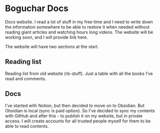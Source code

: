 # Boguchar Docs

Docs website. I read a lot of stuff in my free time and I need to write down the information somewhere to be able to restore it when needed without reading giant articles and watching hours long videos. The website will be working soon, and I will provide link here.

The website will have two sections at the start.

## Reading list

Reading list from old website (rb-stuff). Just a table with all the books I've read and comments.

## Docs

I've started with Notion, but then decided to move on to Obsidian. But Obsidian is local (sync is paid option). So I've decided to sync my contents with GitHub and after this - to publish it on my website, but in private access. I will create accounts for all trusted people myself for them to be able to read contents.